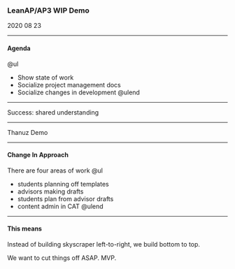 ### LeanAP/AP3 WIP Demo
2020 08 23

---

#### Agenda

@ul
- Show state of work
- Socialize project management docs
- Socialize changes in development
@ulend

---

Success: shared understanding

---

Thanuz Demo

---

#### Change In Approach

There are four areas of work
@ul
- students planning off templates
- advisors making drafts
- students plan from advisor drafts
- content admin in CAT
@ulend

---

#### This means

Instead of building skyscraper left-to-right, we build bottom to top.

We want to cut things off ASAP.  MVP.
